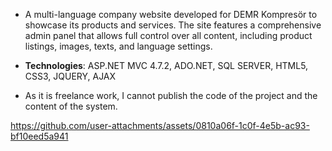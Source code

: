 - A multi-language company website developed for DEMR Kompresör to showcase its products and services. The site features a comprehensive admin panel that allows full control over all content, including product listings, images, texts, and language settings.

- **Technologies**: ASP.NET MVC 4.7.2, ADO.NET, SQL SERVER, HTML5, CSS3, JQUERY, AJAX

- As it is freelance work, I cannot publish the code of the project and the content of the system.




https://github.com/user-attachments/assets/0810a06f-1c0f-4e5b-ac93-bf10eed5a941








